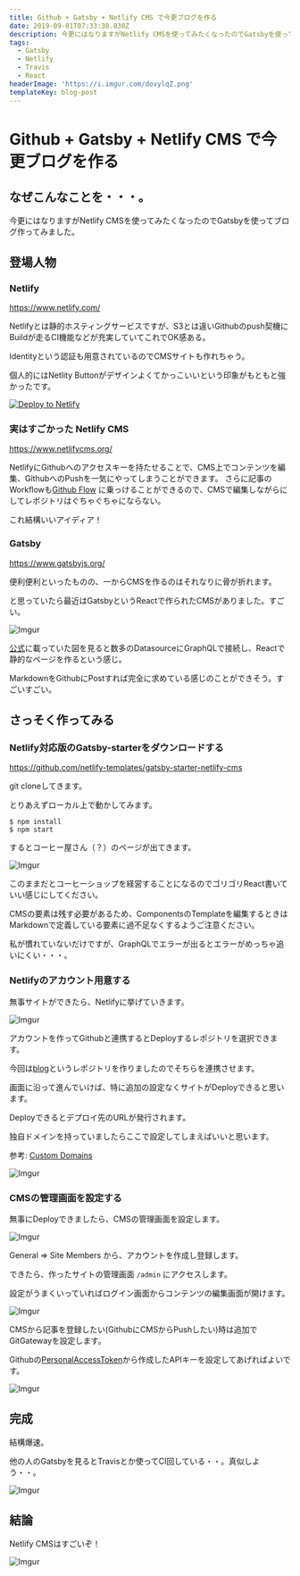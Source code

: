 ```yaml
---
title: Github + Gatsby + Netlify CMS で今更ブログを作る
date: 2019-09-01T07:33:38.830Z
description: 今更にはなりますがNetlify CMSを使ってみたくなったのでGatsbyを使ってブログ作ってみました。
tags:
  - Gatsby
  - Netlify
  - Travis
  - React
headerImage: 'https://i.imgur.com/dovylqZ.png'
templateKey: blog-post
---
```

# Github + Gatsby + Netlify CMS で今更ブログを作る

## なぜこんなことを・・・。

今更にはなりますがNetlify CMSを使ってみたくなったのでGatsbyを使ってブログ作ってみました。

## 登場人物

### Netlify

<https://www.netlify.com/>


Netlifyとは静的ホスティングサービスですが、S3とは違いGithubのpush契機にBuildが走るCI機能などが充実していてこれでOK感ある。

Identityという認証も用意されているのでCMSサイトも作れちゃう。

個人的にはNetlity Buttonがデザインよくてかっこいいという印象がもともと強かったです。

[![Deploy to Netlify](https://www.netlify.com/img/deploy/button.svg)](https://app.netlify.com/start/deploy?repository=https://github.com/tubone24/blog)

### 実はすごかった Netlify CMS

<https://www.netlifycms.org/>

NetlifyにGithubへのアクセスキーを持たせることで、CMS上でコンテンツを編集、GithubへのPushを一気にやってしまうことができます。
さらに記事のWorkflowも[Github Flow](http://scottchacon.com/2011/08/31/github-flow.html) に乗っけることができるので、CMSで編集しながらにしてレポジトリはぐちゃぐちゃにならない。

これ結構いいアイディア！

### Gatsby

<https://www.gatsbyjs.org/>

便利便利といったものの、一からCMSを作るのはそれなりに骨が折れます。

と思っていたら最近はGatsbyというReactで作られたCMSがありました。すごい。

![Imgur](https://i.imgur.com/wVxAzAl.png)

[公式](https://www.gatsbyjs.org/)に載っていた図を見ると数多のDatasourceにGraphQLで接続し、Reactで静的なページを作るという感じ。

MarkdownをGithubにPostすれば完全に求めている感じのことができそう。すごいすごい。

## さっそく作ってみる

### Netlify対応版のGatsby-starterをダウンロードする

[https://github.com/netlify-templates/gatsby-starter-netlify-cms
](https://github.com/netlify-templates/gatsby-starter-netlify-cms
)

git cloneしてきます。

とりあえずローカル上で動かしてみます。

```console{numberLines: 1}
$ npm install
$ npm start
```

するとコーヒー屋さん（？）のページが出てきます。

![Imgur](https://i.imgur.com/fRY1Ss4.png)

このままだとコーヒーショップを経営することになるのでゴリゴリReact書いていい感じにしてください。

CMSの要素は残す必要があるため、ComponentsのTemplateを編集するときはMarkdownで定義している要素に過不足なくするようご注意ください。

私が慣れていないだけですが、GraphQLでエラーが出るとエラーがめっちゃ追いにくい・・・。

### Netlifyのアカウント用意する

無事サイトができたら、Netlifyに挙げていきます。


![Imgur](https://i.imgur.com/P0E2109.png)

アカウントを作ってGithubと連携するとDeployするレポジトリを選択できます。

今回は[blog](https://github.com/tubone24/blog/)というレポジトリを作りましたのでそちらを連携させます。

画面に沿って進んでいけば、特に追加の設定なくサイトがDeployできると思います。

Deployできるとデプロイ先のURLが発行されます。

独自ドメインを持っていましたらここで設定してしまえばいいと思います。

参考: [Custom Domains
](https://www.netlify.com/docs/custom-domains/)

![Imgur](https://i.imgur.com/Z07HTMG.png)

### CMSの管理画面を設定する

無事にDeployできましたら、CMSの管理画面を設定します。

![Imgur](https://i.imgur.com/kOuCJAo.png)

General => Site Members から、アカウントを作成し登録します。

できたら、作ったサイトの管理画面 `/admin` にアクセスします。

設定がうまくいっていればログイン画面からコンテンツの編集画面が開けます。

![Imgur](https://i.imgur.com/LY84I80.png)

CMSから記事を登録したい(GithubにCMSからPushしたい)時は追加でGitGatewayを設定します。

Githubの[PersonalAccessToken](https://github.com/settings/tokens/new)から作成したAPIキーを設定してあげればよいです。

![Imgur](https://i.imgur.com/V2Aobi8.png)

## 完成

結構爆速。

他の人のGatsbyを見るとTravisとか使ってCI回している・・。真似しよう・・。

![Imgur](https://i.imgur.com/mIcrB6K.png)

## 結論

Netlify CMSはすごいぞ！

![Imgur](https://i.imgur.com/mIcrB6K.png)


